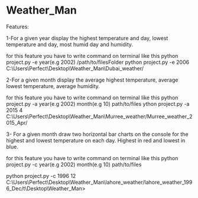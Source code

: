 # Weather_Man

Features:

1-For a given year display the highest temperature and day, lowest temperature and day, most humid day and humidity.

for this feature you have to write command on terminal like this 
python project.py -e year(e.g 2002) /path/to/filesFolder
python project.py -e 2006 C:\Users\Perfect\Desktop\Weather_Man\Dubai_weather/


2-For a given month display the average highest temperature, average lowest temperature, average humidity.

for this feature you have to write command on terminal like this 
python project.py -a year(e.g 2002) month(e.g 10) path/to/files
ython project.py -a 2015 4 C:\Users\Perfect\Desktop\Weather_Man\Murree_weather/Murree_weather_2015_Apr/

3- For a given month draw two horizontal bar charts on the console for the highest and lowest temperature on each day. Highest in red and lowest in blue.

for this feature you have to write command on terminal like this
python project.py -c year(e.g 2002) month(e.g 10) path/to/files

python project.py -c 1996 12 C:\Users\Perfect\Desktop\Weather_Man\lahore_weather/lahore_weather_1996_Dec/t\Desktop\Weather_Man>
